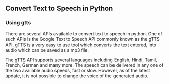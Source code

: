 ## Convert Text to Speech in Python 
### Using gtts
There are several APIs available to convert text to speech in python. 
One of such APIs is the Google Text to Speech API commonly known as the gTTS API. 
gTTS is a very easy to use tool which converts the text entered, into audio which can be saved as a mp3 file.

The gTTS API supports several languages including English, Hindi, Tamil, French, German and many more. 
The speech can be delivered in any one of the two available audio speeds, fast or slow. 
However, as of the latest update, it is not possible to change the voice of the generated audio.
